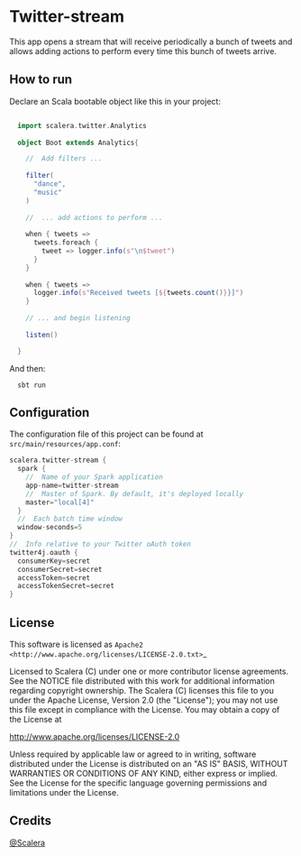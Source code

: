 Twitter-stream
==============

This app opens a stream that will receive periodically a bunch of tweets and allows adding actions to perform every time this bunch of tweets arrive.

How to run
----------

Declare an Scala bootable object like this in your project:

```scala

  import scalera.twitter.Analytics
  
  object Boot extends Analytics{

    //  Add filters ...
  
    filter(
      "dance",
      "music"
    )
  
    //  ... add actions to perform ...
  
    when { tweets =>
      tweets.foreach {
        tweet => logger.info(s"\n$tweet")
      }
    }
  
    when { tweets =>
      logger.info(s"Received tweets [${tweets.count()}}]")
    }
  
    // ... and begin listening
  
    listen()

  }
```

And then:

```
  sbt run
```

Configuration
-------------

The configuration file of this project can be found at ```src/main/resources/app.conf```:

```scala
scalera.twitter-stream {
  spark {
    //  Name of your Spark application
    app-name=twitter-stream
    //  Master of Spark. By default, it's deployed locally
    master="local[4]"
  }
  //  Each batch time window
  window-seconds=5
}
//  Info relative to your Twitter oAuth token
twitter4j.oauth {
  consumerKey=secret
  consumerSecret=secret
  accessToken=secret
  accessTokenSecret=secret
}
```

License
-------

This software is licensed as `Apache2 <http://www.apache.org/licenses/LICENSE-2.0.txt>`_

Licensed to Scalera (C) under one or more contributor license agreements.
See the NOTICE file distributed with this work for additional information
regarding copyright ownership.  The Scalera (C) licenses this file
to you under the Apache License, Version 2.0 (the
"License"); you may not use this file except in compliance
with the License.  You may obtain a copy of the License at

  http://www.apache.org/licenses/LICENSE-2.0

Unless required by applicable law or agreed to in writing,
software distributed under the License is distributed on an
"AS IS" BASIS, WITHOUT WARRANTIES OR CONDITIONS OF ANY
KIND, either express or implied.  See the License for the
specific language governing permissions and limitations
under the License.

Credits
-------

[@Scalera](http://scalera.es)

